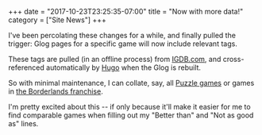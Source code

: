 +++
date = "2017-10-23T23:25:35-07:00"
title = "Now with more data!"
category = ["Site News"]
+++

I've been percolating these changes for a while, and finally pulled the trigger: Glog pages for a specific game will now include relevant tags.

These tags are pulled (in an offline process) from <a href="https://www.igdb.com">IGDB.com</a>, and cross-referenced automatically by <a href="https://gohugo.io">Hugo</a> when the Glog is rebuilt.

So with minimal maintenance, I can collate, say, all [Puzzle games](tag:Puzzle) or games in [the Borderlands franchise](tag:Borderlands).

I'm pretty excited about this -- if only because it'll make it easier for me to find comparable games when filling out my "Better than" and "Not as good as" lines.
